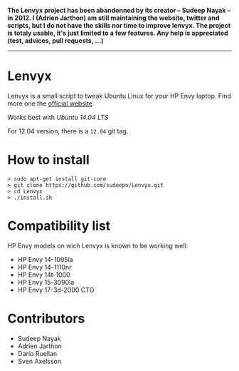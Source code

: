**The Lenvyx project has been abandonned by its creator – Sudeep Nayak – in 2012.
I (Adrien Jarthon) am still maintaining the website, twitter and scripts, but I do not have the skills nor time to improve lenvyx.
The project is totaly usable, it's just limited to a few features. Any help is appreciated (test, advices, pull requests, ...)**

---

Lenvyx
======

Lenvyx is a small script to tweak Ubuntu Linux for your HP Envy laptop.
Find more one the [official website](http://lenvyx.herokuapp.com/)

Works best with *Ubuntu 14.04 LTS*

For 12.04 version, there is a `12.04` git tag.

How to install
==============

    > sudo apt-get install git-core
    > git clone https://github.com/sudeepn/Lenvyx.git
    > cd Lenvyx
    > ./install.sh

Compatibility list
==============

HP Envy models on wich Lenvyx is known to be working well:

* HP Envy 14-1095la
* HP Envy 14-1110nr
* HP Envy 14t-1000
* HP Envy 15-3090la
* HP Envy 17-3d-2000 CTO

Contributors
=====

* Sudeep Nayak
* Adrien Jarthon
* Darío Ruellan
* Sven Axelsson
